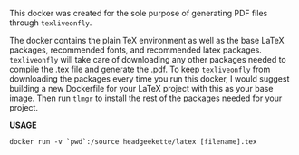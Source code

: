 This docker was created for the sole purpose of generating PDF files through `texliveonfly`.

The docker contains the plain TeX environment as well as the base LaTeX packages, recommended fonts, and recommended latex packages.
`texliveonfly` will take care of downloading any other packages needed to compile the .tex file and generate the .pdf.
To keep `texliveonfly` from downloading the packages every time you run this docker, I would suggest building a new Dockerfile for your LaTeX project with this as your base image.
Then run `tlmgr` to install the rest of the packages needed for your project.

**USAGE**

    docker run -v `pwd`:/source headgeekette/latex [filename].tex
